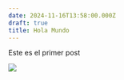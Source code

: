 ```yaml
---
date: 2024-11-16T13:58:00.000Z
draft: true
title: Hola Mundo
---
```

Este es el primer post

![](/images/uploads/naruto2.jpg)

